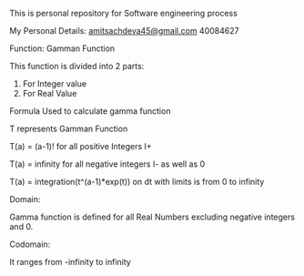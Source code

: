 This is personal repository for Software engineering process

My Personal Details:
amitsachdeva45@gmail.com
40084627

Function: Gamman Function

This function is divided into 2 parts:
1) For Integer value
2) For Real Value

Formula Used to calculate gamma function

T represents Gamman Function

  T(a) = (a-1)! for all positive Integers I+
  
  T(a) = infinity for all negative integers I- as well as 0
  
  T(a) = integration(t^(a-1)*exp(t)) on dt with limits is from 0 to infinity
  
  
Domain:

Gamma function is defined for all Real Numbers excluding negative integers and 0.

Codomain:

It ranges from -infinity to infinity






